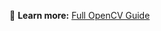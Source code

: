 📖 **Learn more:** [Full OpenCV Guide](https://github.com/techloset/agentic-ai/blob/master/05_data_preprocessing/03_opencv.md)